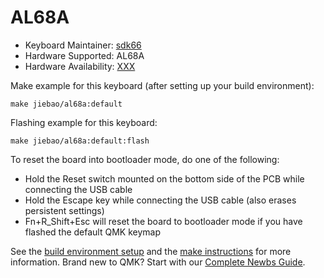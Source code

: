 # AL68A

* Keyboard Maintainer: [sdk66](https://github.com/sdk66)
* Hardware Supported: AL68A
* Hardware Availability: [XXX](https://www.XXX.com)

Make example for this keyboard (after setting up your build environment):

    make jiebao/al68a:default
        
Flashing example for this keyboard:

    make jiebao/al68a:default:flash

To reset the board into bootloader mode, do one of the following:

* Hold the Reset switch mounted on the bottom side of the PCB while connecting the USB cable
* Hold the Escape key while connecting the USB cable (also erases persistent settings)
* Fn+R_Shift+Esc will reset the board to bootloader mode if you have flashed the default QMK keymap

See the [build environment setup](https://docs.qmk.fm/#/getting_started_build_tools) and the [make instructions](https://docs.qmk.fm/#/getting_started_make_guide) for more information. Brand new to QMK? Start with our [Complete Newbs Guide](https://docs.qmk.fm/#/newbs).
